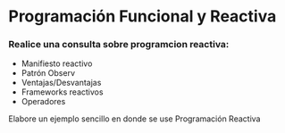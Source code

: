 # Programación Funcional y Reactiva
### Realice una consulta sobre programcion reactiva:

  * Manifiesto reactivo
  * Patrón Observ
  * Ventajas/Desvantajas
  * Frameworks reactivos
  * Operadores

Elabore un ejemplo sencillo en donde se use Programación Reactiva

